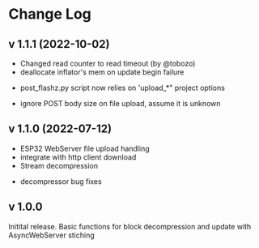 # Change Log

## v 1.1.1 (2022-10-02)
 * Changed read counter to read timeout (by @tobozo)
 * deallocate inflator's mem on update begin failure
 + post_flashz.py script now relies on 'upload_*" project options
 * ignore POST body size on file upload, assume it is unknown


## v 1.1.0 (2022-07-12)
 + ESP32 WebServer file upload handling
 + integrate with http client download
 + Stream decompression
 * decompressor bug fixes

## v 1.0.0
 Initital release.
 Basic functions for block decompression and update with AsyncWebServer stiching